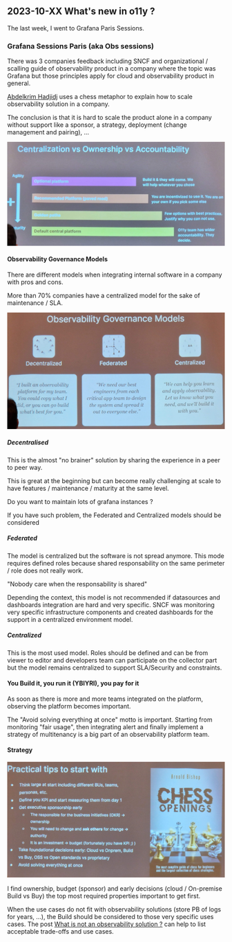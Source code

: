 ## 2023-10-XX What's new in o11y ?

The last week, I went to Grafana Paris Sessions.

### Grafana Sessions Paris (aka Obs sessions)

There was 3 companies feedback including SNCF and organizational / scalling guide of observability product in a company where the topic was Grafana but those principles apply for cloud and observability product in general.

[Abdelkrim Hadjidj](https://grafana.com/author/abdelkrim_hadjidj/) uses a chess metaphor to explain how to scale observability solution in a company.

The conclusion is that it is hard to scale the product alone in a company without support like a sponsor, a strategy, deployment (change management and pairing), ...

![Centralization vs Ownership vs Accoutability](./20231012_145502.jpg)
#### Observability Governance Models
There are different models when integrating internal software in a company with pros and cons.

More than 70% companies have a centralized model for the sake of maintenance / SLA.

![Observability Governance Models](./20231012_145201.jpg)

##### Decentralised
This is the almost "no brainer" solution by sharing the experience in a peer to peer way.

This is great at the beginning but can become really challenging at scale to have features / maintenance / maturity at the same level.

Do you want to maintain lots of grafana instances ?

If you have such problem, the Federated and Centralized models should be considered

##### Federated
The model is centralized but the software is not spread anymore.
This mode requires defined roles because shared responsability on the same perimeter / role does not really work.

"Nobody care when the responsability is shared"

Depending the context, this model is not recommended if datasources and dashboards integration are hard and very specific. SNCF was monitoring very specific infrastructure components and created dashboards for the support in a centralized environment model.

##### Centralized
This is the most used model.
Roles should be defined and can be from viewer to editor and developers team can participate on the collector part but the model remains centralized to support SLA/Security and constraints.

#### You Build it, you run it (YBIYRI), you pay for it
As soon as there is more and more teams integrated on the platform, observing the platform becomes important.

The "Avoid solving everything at once" motto is important. Starting from monitoring "fair usage", then integrating alert and finally implement a strategy of multitenancy is a big part of an observability platform team.

#### Strategy

![Practical tips to start with](./20231012_144724.jpg)

I find ownership, budget (sponsor) and early decisions (cloud / On-premise Build vs Buy) the top most required properties important to get first.

When the use cases do not fit with observability solutions (store PB of logs for years, ...), the Build should be considered to those very specific uses cases. The post [What is not an observability solution ?](./../What_is_not_an_o11y_solution.md) can help to list acceptable trade-offs and use cases.
